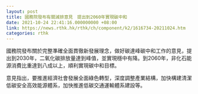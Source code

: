 ```yaml
---
layout: post
title: 國務院發布有關減排意見　提出到2060年實現碳中和
date: 2021-10-24 22:41:16.000000000 +08:00
link: https://news.rthk.hk/rthk/ch/component/k2/1616734-20211024.htm
categories: rthk
---
```


國務院發布關於完整準確全面貫徹新發展理念，做好碳達峰碳中和工作的意見，提出到2030年，二氧化碳排放量達到峰值，並實現穩中有降。到2060年，非化石能源消費比重達到八成以上，順利實現碳中和目標。

意見指出，要推進經濟社會發展全面綠色轉型，深度調整產業結構，加快構建清潔低碳安全高效能源體系，加快推進低碳交通運輸體系建設等。
